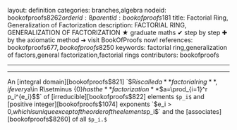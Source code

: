 layout: definition
categories: branches,algebra
nodeid: bookofproofs$8262
orderid: 8
parentid: bookofproofs$181
title: Factorial Ring, Generalization of Factorization
description: FACTORIAL RING, GENERALIZATION OF FACTORIZATION ★ graduate maths ✔ step by step ✚ by the axiomatic method ➜ visit BookOfProofs now!
references: bookofproofs$677,bookofproofs$8250
keywords: factorial ring,generalization of factors,general factorization,factorial rings
contributors: bookofproofs

---


---

An [integral domain][bookofproofs$821] `$R$` is called a **factorial ring**, if every `$a\in R\setminus \{0\}$` has the **factorization** `$$a=\prod_{i=1}^r p_i^{e_i}$$` of [irreducible][bookofproofs$822] elements `$p_i$` and [positive integer][bookofproofs$1074] exponents `$e_i > 0,$` which is unique except of the order of the elements `$p_i$` and the [associates][bookofproofs$8260] of all `$p_i.$`
